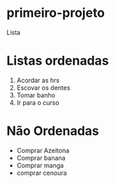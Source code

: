 # primeiro-projeto
 Lista
<!Rotinahtml>
<html lang="pt-br">
<head>
    <meta charset="UTF-8">
    <meta http-equiv="X-UA-Compartible" content=" chrome=1
    <meta name="viewport" content="width=device-width, initial-scale=1.0">
    <title>Listas</title>
</head>
<body>
    <H1>Listas ordenadas</H1>
    <ol>
<li>Acordar as hrs </li>
<li>Escovar os dentes</li>
<li>Tomar banho</li> 
<li>Ir para o curso</li>
</ol>
<h1>Não Ordenadas</h1>
    <ul>
        <li>Comprar Azeitona </li>
<li>Comprar banana</li>
<li>Comprar manga</li> 
<li>comprar cenoura</li>
    </ul>
</body>
</html>
